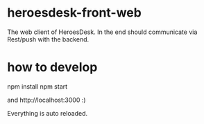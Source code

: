 # heroesdesk-front-web
The web client of HeroesDesk. In the end should communicate via Rest/push with the backend.

# how to develop
npm install
npm start

and http://localhost:3000 :)

Everything is auto reloaded.

